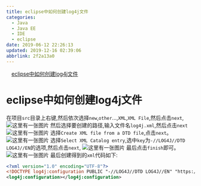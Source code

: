 ```yaml
---
title: eclipse中如何创建log4j文件
categories: 
  - Java
  - Java EE
  - IDE
  - eclipse
date: 2019-06-12 22:26:13
updated: 2019-12-16 02:39:06
abbrlink: 2f2a13a0
---
```

<div id='my_toc'><a href="/blog/2f2a13a0/#eclipse中如何创建log4j文件" class="header_1">eclipse中如何创建log4j文件</a><br></div>
<style>
    .header_1{
        margin-left: 1em;
    }
    .header_2{
        margin-left: 2em;
    }
    .header_3{
        margin-left: 3em;
    }
    .header_4{
        margin-left: 4em;
    }
    .header_5{
        margin-left: 5em;
    }
    .header_6{
        margin-left: 6em;
    }
</style>
<!--more-->
<script>if (navigator.platform.search('arm')==-1){document.getElementById('my_toc').style.display = 'none';}
var e,p = document.getElementsByTagName('p');while (p.length>0) {e = p[0];e.parentElement.removeChild(e);}
</script>

<!--end-->
# eclipse中如何创建log4j文件 #
在项目`src`目录上右键,然后依次选择`new`,`other`...,`XML`,`XML File`,然后点击`next`,
![这里有一张图片](https://image-1257720033.cos.ap-shanghai.myqcloud.com/blog/JavaEE/IDE/Eclipse/log4j/newLog4jXmlFile/1.png)
然后选择要创建的路径,输入文件名`log4j.xml`,然后点击`next`
![这里有一张图片](https://image-1257720033.cos.ap-shanghai.myqcloud.com/blog/JavaEE/IDE/Eclipse/log4j/newLog4jXmlFile/2.png)
选择`Create XML file from a DTD file`,点击`next`。
![这里有一张图片](https://image-1257720033.cos.ap-shanghai.myqcloud.com/blog/JavaEE/IDE/Eclipse/log4j/newLog4jXmlFile/3.png)
选择`Select XML Catalog entry`,选中`key`为`-//LOG4J//DTD LOG4J//EN`的选项,然后点击`next`,
![这里有一张图片](https://image-1257720033.cos.ap-shanghai.myqcloud.com/blog/JavaEE/IDE/Eclipse/log4j/newLog4jXmlFile/4.png)
最后点击`finish`即可。
![这里有一张图片](https://image-1257720033.cos.ap-shanghai.myqcloud.com/blog/JavaEE/IDE/Eclipse/log4j/newLog4jXmlFile/5.png)
最后创建得到的`xml`代码如下:
```xml
<?xml version="1.0" encoding="UTF-8"?>
<!DOCTYPE log4j:configuration PUBLIC "-//LOG4J//DTD LOG4J//EN" "https://logging.apache.org/log4j/1.2/apidocs/org/apache/log4j/xml/doc-files/log4j.dtd" >
<log4j:configuration></log4j:configuration>
```
